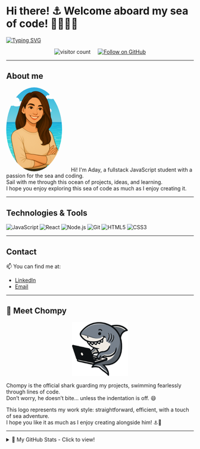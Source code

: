 # Hi there! ⚓ Welcome aboard my sea of code! 👩🏻‍💻🦈

[![Typing SVG](https://readme-typing-svg.demolab.com?font=Fira+Code&duration=3000&pause=1000&color=2788B3&width=600&height=60&lines=%F0%9F%A4%BD+Dive+%F0%9F%92%A1+get+inspired+and+%F0%9F%8E%A8+create!;%F0%9F%8C%8A+Every+project%E2%80%99s+a+drop+in+my+learning+ocean+%F0%9F%A6%88;%F0%9F%92%99+Thanks+for+diving+into+my+projects+%F0%9F%A4%97)](https://git.io/typing-svg)

<p align="center">
  <img src="https://komarev.com/ghpvc/?username=Aday25&color=2788B3" alt="visitor count" />
  &nbsp;&nbsp;&nbsp;
  <a href="https://github.com/Aday25" target="_blank">
    <img src="https://img.shields.io/github/followers/Aday25?label=Follow&style=social" alt="Follow on GitHub" />
  </a>
</p>

---

## About me

<p float="left">
  <img src="avatar.png" alt="My avatar" width="150" style="border-radius: 50%; margin-right: 20px;">
  <span>
    Hi! I'm Aday, a fullstack JavaScript student with a passion for the sea and coding.<br>
    Sail with me through this ocean of projects, ideas, and learning.<br>
    I hope you enjoy exploring this sea of code as much as I enjoy creating it.
  </span>
</p>

---

## Technologies & Tools

<p>
  <img src="https://img.shields.io/badge/JavaScript-F7DF1E?style=for-the-badge&logo=javascript&logoColor=black" alt="JavaScript" />
  <img src="https://img.shields.io/badge/React-61DAFB?style=for-the-badge&logo=react&logoColor=black" alt="React" />
  <img src="https://img.shields.io/badge/Node.js-339933?style=for-the-badge&logo=node.js&logoColor=white" alt="Node.js" />
  <img src="https://img.shields.io/badge/Git-F05032?style=for-the-badge&logo=git&logoColor=white" alt="Git" />
  <img src="https://img.shields.io/badge/HTML5-E34F26?style=for-the-badge&logo=html5&logoColor=white" alt="HTML5" />
  <img src="https://img.shields.io/badge/CSS3-1572B6?style=for-the-badge&logo=css3&logoColor=white" alt="CSS3" />
</p>

---

## Contact

📫 You can find me at:  
- [LinkedIn](https://www.linkedin.com/in/adayasc/)  
- [Email](mailto:aday.alvarez84@gmail.com)

---

## 🦈 Meet Chompy

<p align="center">
  <img src="logo.png" alt="Chompy, the shark logo" width="150" />
</p>

Chompy is the official shark guarding my projects, swimming fearlessly through lines of code.  
Don’t worry, he doesn’t bite... unless the indentation is off. 😄  

This logo represents my work style: straightforward, efficient, with a touch of sea adventure.  
I hope you like it as much as I enjoy creating alongside him! ⚓🐚

---

<details>
  <summary>🚀 My GitHub Stats - Click to view!</summary>

  <br/>

  ![Aday25's GitHub stats](https://github-readme-stats.vercel.app/api?username=Aday25&show_icons=true&theme=blue)

  <br/>

  ![Top Languages](https://github-readme-stats.vercel.app/api/top-langs/?username=Aday25&layout=compact&theme=blue)

</details>

